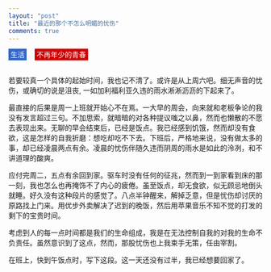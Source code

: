 ```yaml
---
layout: "post"
title: "最近的那个不怎么明媚的忧伤"
comments: true
---
```

<span style="background-color:rgba(51, 102, 204,1); color:white; padding:3px 4px;">生活</span>&nbsp;&nbsp;&nbsp;
<span style="background-color:rgba(204, 0, 0,1); color:white; padding:3px 4px;">不再年少的青春</span>

<br/>
若要较真一个具体的起始时间，我也记不清了。或许是从上周六吧。细无声音的忧伤，或确切的说是沮丧, 一如加利福利亚久违的雨水淅淅沥沥的下起来了。

最直接的后果是周一上班就开始心不在焉。一大早的周会，向来就和老板争论的我没有发言超过三句。不加思索，就暗暗的对各种提议嗤之以鼻，然而也懒散的不愿去表现出来。无聊的早会结束后，已经是饭点。我已经感到饥饿，然而却没有食欲，这是怎样的自我折磨：想吃却吃不下去。下班后，严格地来说，没有做太多的事，却已经凌晨两点有余。凌晨的忧伤伴随久违而阴周的雨水是如此的泠冽，和不讲道理的酸爽。

应付完周二，五点有余回到家。驱车时没有任何的征兆，然而到一到家看到床的那一刻，我也怎么也再掩饰不了内心的疲倦。虽至饭点，却无食欲，似无顾忌地倒头就睡。好久没有这种段片的感觉了。八点半钟醒来，解掉乏意，但是忧伤却讨厌的原路找上门来。用优步外卖解决了迟到的晚饭，然后用苹果音乐不知不觉的打发的剩下的宝贵时间。

考虑到人的每一点时间都是我们的生命组成，我是在无法控制自我的对我的生命不负责任。虽然意识到了这点，然而，那股忧伤也上我束手无策，任由宰割。

在班上，快到午饭点时，写下这段。这一天还没有过半，我已经想要回家了。
